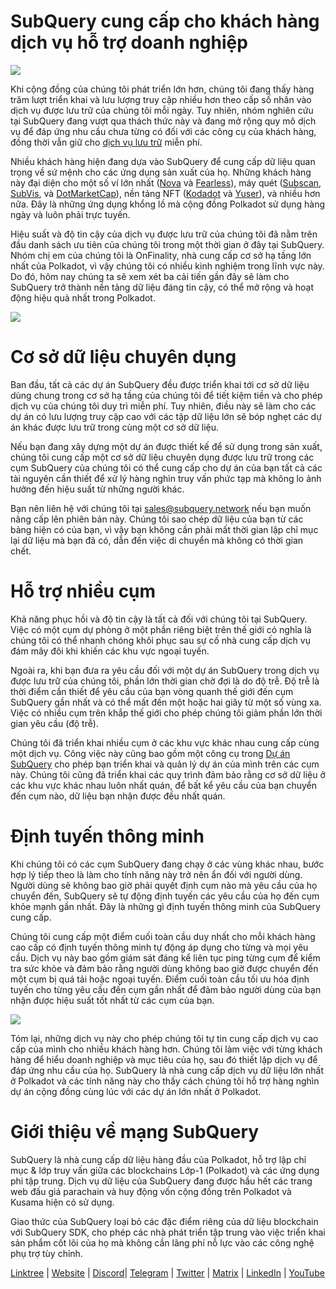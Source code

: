 # SubQuery cung cấp cho khách hàng dịch vụ hỗ trợ doanh nghiệp

![](https://miro.medium.com/max/1400/1*z_StqAT5KeaxQLBCm-xpRQ.jpeg)

Khi cộng đồng của chúng tôi phát triển lớn hơn, chúng tôi đang thấy hàng trăm lượt triển khai và lưu lượng truy cập nhiều hơn theo cấp số nhân vào dịch vụ được lưu trữ của chúng tôi mỗi ngày. Tuy nhiên, nhóm nghiên cứu tại SubQuery đang vượt qua thách thức này và đang mở rộng quy mô dịch vụ để đáp ứng nhu cầu chưa từng có đối với các công cụ của khách hàng, đồng thời vẫn giữ cho [dịch vụ lưu trữ](https://projects.subquery.network/) miễn phí.

Nhiều khách hàng hiện đang dựa vào SubQuery để cung cấp dữ liệu quan trọng về sứ mệnh cho các ứng dụng sản xuất của họ. Những khách hàng này đại diện cho một số ví lớn nhất ([Nova](https://novawallet.io/) và [Fearless](https://fearlesswallet.io/)), máy quét ([Subscan](https://www.subscan.io/), [SubVis](https://www.subvis.io/), và [DotMarketCap](https://dotmarketcap.com/)), nền tảng NFT ([Kodadot](https://kodadot.xyz/) và [Yuser](https://yuser.co/)), và nhiều hơn nữa. Đây là những ứng dụng khổng lồ mà cộng đồng Polkadot sử dụng hàng ngày và luôn phải trực tuyến.

Hiệu suất và độ tin cậy của dịch vụ được lưu trữ của chúng tôi đã nằm trên đầu danh sách ưu tiên của chúng tôi trong một thời gian ở đây tại SubQuery. Nhóm chị em của chúng tôi là OnFinality, nhà cung cấp cơ sở hạ tầng lớn nhất của Polkadot, vì vậy chúng tôi có nhiều kinh nghiệm trong lĩnh vực này. Do đó, hôm nay chúng ta sẽ xem xét ba cải tiến gần đây sẽ làm cho SubQuery trở thành nền tảng dữ liệu đáng tin cậy, có thể mở rộng và hoạt động hiệu quả nhất trong Polkadot.

![](https://miro.medium.com/max/1200/1*QckhJzjQqw9czpBMRhXgXQ.gif)

# Cơ sở dữ liệu chuyên dụng

Ban đầu, tất cả các dự án SubQuery đều được triển khai tới cơ sở dữ liệu dùng chung trong cơ sở hạ tầng của chúng tôi để tiết kiệm tiền và cho phép dịch vụ của chúng tôi duy trì miễn phí. Tuy nhiên, điều này sẽ làm cho các dự án có lưu lượng truy cập cao với các tập dữ liệu lớn sẽ bóp nghẹt các dự án khác được lưu trữ trong cùng một cơ sở dữ liệu.

Nếu bạn đang xây dựng một dự án được thiết kế để sử dụng trong sản xuất, chúng tôi cung cấp một cơ sở dữ liệu chuyên dụng được lưu trữ trong các cụm SubQuery của chúng tôi có thể cung cấp cho dự án của bạn tất cả các tài nguyên cần thiết để xử lý hàng nghìn truy vấn phức tạp mà không lo ảnh hưởng đến hiệu suất từ những người khác.

Bạn nên liên hệ với chúng tôi tại sales@subquery.network nếu bạn muốn nâng cấp lên phiên bản này. Chúng tôi sao chép dữ liệu của bạn từ các bảng hiện có của bạn, vì vậy bạn không cần phải mất thời gian lập chỉ mục lại dữ liệu mà bạn đã có, dẫn đến việc di chuyển mà không có thời gian chết.

# Hỗ trợ nhiều cụm

Khả năng phục hồi và độ tin cậy là tất cả đối với chúng tôi tại SubQuery. Việc có một cụm dự phòng ở một phần riêng biệt trên thế giới có nghĩa là chúng tôi có thể nhanh chóng khôi phục sau sự cố nhà cung cấp dịch vụ đám mây đôi khi khiến các khu vực ngoại tuyến.

Ngoài ra, khi bạn đưa ra yêu cầu đối với một dự án SubQuery trong dịch vụ được lưu trữ của chúng tôi, phần lớn thời gian chờ đợi là do độ trễ. Độ trễ là thời điểm cần thiết để yêu cầu của bạn vòng quanh thế giới đến cụm SubQuery gần nhất và có thể mất đến một hoặc hai giây từ một số vùng xa. Việc có nhiều cụm trên khắp thế giới cho phép chúng tôi giảm phần lớn thời gian yêu cầu (độ trễ).

Chúng tôi đã triển khai nhiều cụm ở các khu vực khác nhau cung cấp cùng một dịch vụ. Công việc này cũng bao gồm một công cụ trong [Dự án SubQuery](https://project.subquery.network/) cho phép bạn triển khai và quản lý dự án của mình trên các cụm này. Chúng tôi cũng đã triển khai các quy trình đảm bảo rằng cơ sở dữ liệu ở các khu vực khác nhau luôn nhất quán, để bất kể yêu cầu của bạn chuyển đến cụm nào, dữ liệu bạn nhận được đều nhất quán.

# Định tuyến thông minh

Khi chúng tôi có các cụm SubQuery đang chạy ở các vùng khác nhau, bước hợp lý tiếp theo là làm cho tính năng này trở nên ẩn đối với người dùng. Người dùng sẽ không bao giờ phải quyết định cụm nào mà yêu cầu của họ chuyển đến, SubQuery sẽ tự động định tuyến các yêu cầu của họ đến cụm khỏe mạnh gần nhất. Đây là những gì định tuyến thông minh của SubQuery cung cấp.

Chúng tôi cung cấp một điểm cuối toàn cầu duy nhất cho mỗi khách hàng cao cấp có định tuyến thông minh tự động áp dụng cho từng và mọi yêu cầu. Dịch vụ này bao gồm giám sát đáng kể liên tục ping từng cụm để kiểm tra sức khỏe và đảm bảo rằng người dùng không bao giờ được chuyển đến một cụm bị quá tải hoặc ngoại tuyến. Điểm cuối toàn cầu tối ưu hóa định tuyến cho từng yêu cầu đến cụm gần nhất để đảm bảo người dùng của bạn nhận được hiệu suất tốt nhất từ các cụm của bạn.

![](https://miro.medium.com/max/1000/0*DNXDiABzli0et1MU)

Tóm lại, những dịch vụ này cho phép chúng tôi tự tin cung cấp dịch vụ cao cấp của mình cho nhiều khách hàng hơn. Chúng tôi làm việc với từng khách hàng để hiểu doanh nghiệp và mục tiêu của họ, sau đó thiết lập dịch vụ để đáp ứng nhu cầu của họ. SubQuery là nhà cung cấp dịch vụ dữ liệu lớn nhất ở Polkadot và các tính năng này cho thấy cách chúng tôi hỗ trợ hàng nghìn dự án cộng đồng cùng lúc với các dự án lớn nhất ở Polkadot.

# Giới thiệu về mạng SubQuery

SubQuery là nhà cung cấp dữ liệu hàng đầu của Polkadot, hỗ trợ lập chỉ mục & lớp truy vấn giữa các blockchains Lớp-1 (Polkadot) và các ứng dụng phi tập trung. Dịch vụ dữ liệu của SubQuery đang được hầu hết các trang web đấu giá parachain và huy động vốn cộng đồng trên Polkadot và Kusama hiện có sử dụng.

Giao thức của SubQuery loại bỏ các đặc điểm riêng của dữ liệu blockchain với SubQuery SDK, cho phép các nhà phát triển tập trung vào việc triển khai sản phẩm cốt lõi của họ mà không cần lãng phí nỗ lực vào các công nghệ phụ trợ tùy chỉnh.

[Linktree](https://linktr.ee/subquerynetwork)  |  [Website](https://subquery.network/)  |  [Discord](https://discord.com/invite/78zg8aBSMG)|  [Telegram](https://t.me/subquerynetwork)  |  [Twitter](https://twitter.com/subquerynetwork)  |  [Matrix](https://matrix.to/#/#subquery:matrix.org)  |  [LinkedIn](https://www.linkedin.com/company/subquery)  |  [YouTube](https://www.youtube.com/channel/UCi1a6NUUjegcLHDFLr7CqLw)
